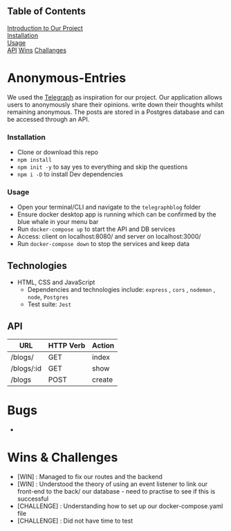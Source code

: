 ## Table of Contents
[Introduction to Our Project](#Anonymous-Entries)  
[Installation](#Installation)  
[Usage](#Usage)  
[API](#API)
[Wins](#Wins)
[Challanges](#Challanges)
 
# Anonymous-Entries

We used the [Telegraph](https://telegra.ph/) as inspiration for our project. Our application allows users to anonymously share their opinions. write down their thoughts whilst remaining anonymous. The posts are stored in a Postgres database and can be accessed through an API.

### Installation

- Clone or download this repo
- `npm install`
- `npm init -y` to say yes to everything and skip the  questions
- `npm i -D` to install Dev dependencies

### Usage

- Open your terminal/CLI and navigate to the `telegraphblog` folder
- Ensure docker desktop app is running which can be confirmed by the blue whale in your menu bar
- Run `docker-compose up` to start the API and DB services
- Access: client on localhost:8080/ and server on localhost:3000/
- Run `docker-compose down` to stop the services and keep data

## Technologies

- HTML, CSS and JavaScript
  - Dependencies and technologies include: `express` , `cors` , `nodemon` , `node`, `Postgres`
  - Test suite: `Jest`

## API
| **URL** | **HTTP Verb** |  **Action**|
|------------|-------------|------------|
| /blogs/         	| GET       	| index  
| /blogs/:id        | GET       	| show   
| /blogs          	| POST      	| create  

# Bugs

- 

# Wins & Challenges

- [WIN] : Managed to fix our routes and the backend
- [WIN] : Understood the theory of using an event listener to link our front-end to the back/ our database - need to practise to see if this is successful
- [CHALLENGE] : Understanding how to set up our docker-compose.yaml file
- [CHALLENGE] : Did not have time to test